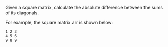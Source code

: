 Given a square matrix, calculate the absolute difference between the sums of its diagonals.

For example, the square matrix arr is shown below:

```
1 2 3
4 5 6
9 8 9
```